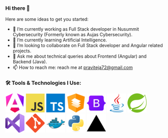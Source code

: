 ### Hi there 👋

Here are some ideas to get you started:

- 🔭 I’m currently working as Full Stack developer in Nusummit Cybersecurity (Formerly known as Aujas Cybersecurity).
- 🌱 I’m currently learning Artificial Intelligence.
- 👯 I’m looking to collaborate on Full Stack developer and Angular related projects.
- 💬 Ask me about technical queries about Frontend (Angular) and Backend (Java).
- 📫 How to reach me: reach me at <a>praviteja72@gmail.com</a>

### 🛠️ Tools & Technologies I Use:

<p align="left">

  <!-- Angular -->
   <img src="https://github.com/devicons/devicon/blob/v2.17.0/icons/angular/angular-original.svg" width="60" height="60"/>

   <!-- Java Script -->
   <img src="https://github.com/devicons/devicon/blob/v2.17.0/icons/javascript/javascript-original.svg" width="60" height="60"/>

   <!-- Type Script -->
   <img src="https://github.com/devicons/devicon/blob/v2.17.0/icons/typescript/typescript-original.svg" width="60" height="60"/>

   <!-- Angular Material -->
   <img src="https://github.com/devicons/devicon/blob/v2.17.0/icons/angularmaterial/angularmaterial-original.svg" width="60" height="60"/>

   <!-- Bootstrap -->
   <img src="https://github.com/devicons/devicon/blob/v2.17.0/icons/bootstrap/bootstrap-original.svg" width="60" height="60"/>

   <!-- Java -->
   <img src="https://github.com/devicons/devicon/blob/v2.17.0/icons/java/java-original.svg" width="60" height="60"/>

  <!-- Spring -->
   <img src="https://github.com/devicons/devicon/blob/v2.17.0/icons/spring/spring-original.svg" width="60" height="60"/>

   <!-- Visual Studio -->
   <img src="https://github.com/devicons/devicon/blob/v2.17.0/icons/visualstudio/visualstudio-original.svg" width="60" height="60"/>

   <!-- git -->
   <img src="https://github.com/devicons/devicon/blob/v2.17.0/icons/git/git-original.svg" width="60" height="60"/>

   <!-- Docker -->
   <img src="https://github.com/devicons/devicon/blob/v2.17.0/icons/docker/docker-original.svg" width="60" height="60"/>

   <!-- Python -->
   <img src="https://github.com/devicons/devicon/blob/v2.17.0/icons/python/python-original.svg" width="60" height="60"/>

   <!-- Vercel -->
   <img src="https://github.com/devicons/devicon/blob/v2.17.0/icons/vercel/vercel-original.svg" width="60" height="60"/>
   
   
</p>
